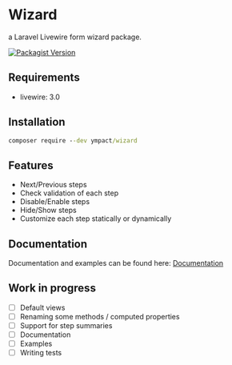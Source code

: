 # Wizard

a Laravel Livewire form wizard package.

[![Packagist Version](https://img.shields.io/packagist/v/ympact/wizard)](https://packagist.org/packages/ympact/wizard)

## Requirements

- livewire: 3.0

## Installation

```cmd
composer require --dev ympact/wizard
```

## Features

- Next/Previous steps
- Check validation of each step
- Disable/Enable steps
- Hide/Show steps
- Customize each step statically or dynamically

## Documentation

Documentation and examples can be found here: [Documentation](/documentation/index.md)

## Work in progress

- [ ] Default views
- [ ] Renaming some methods / computed properties
- [ ] Support for step summaries
- [ ] Documentation
- [ ] Examples
- [ ] Writing tests
